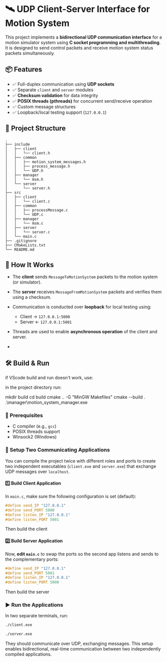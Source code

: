 # 🛰️ UDP Client-Server Interface for Motion System

This project implements a **bidirectional UDP communication interface** for a motion simulator system using **C socket programming and multithreading**. It is designed to send control packets and receive motion system status packets simultaneously.

## 📦 Features

- ✅ Full-duplex communication using **UDP sockets**
- ✅ Separate `client` and `server` modules
- ✅ **Checksum validation** for data integrity
- ✅ **POSIX threads (pthreads)** for concurrent send/receive operation
- ✅ Custom message structures
- ✅ Loopback/local testing support (`127.0.0.1`)

## 📁 Project Structure
```
.
├── include
│   ├── client
│   │   └── client.h
│   ├── common
│   │   ├── motion_system_messages.h
│   │   ├── process_message.h
│   │   └── UDP.h
│   ├── manager
│   │   └── msm.h
│   └── server
│       └── server.h
├── src
│   ├── client
│   │   └── client.c
│   ├── common
│   │   ├── processMessage.c
│   │   └── UDP.c
│   ├── manager
│   │   └── msm.c
│   ├── server
│   │   └── server.c
│   └── main.c
├── .gitignore
├── CMakeLists.txt
└── README.md
```

## 🧪 How It Works

- The **client** sends `MessageToMotionSystem` packets to the motion system (or simulator).
- The **server** receives `MessageFromMotionSystem` packets and verifies them using a checksum.
- Communication is conducted over **loopback** for local testing using:
  - Client → `127.0.0.1:5000`
  - Server ← `127.0.0.1:5001`
- Threads are used to enable **asynchronous operation** of the client and server.

-
## 🛠️ Build & Run
if VScode build and run doesn't work, use:

in the project directory run:

mkdir build
cd build
cmake .. -G "MinGW Makefiles"
cmake --build .
.\manager\motion_system_manager.exe

### 🧰 Prerequisites

- C compiler (e.g., `gcc`)
- POSIX threads support
- Winsock2 (Windows)

### 🧪 Setup Two Communicating Applications

You can compile the project twice with different roles and ports to create two independent executables (`client.exe` and `server.exe`) that exchange UDP messages over `localhost`.

#### 1️⃣ Build Client Application

In `main.c`, make sure the following configuration is set (default):

```c
#define send_IP "127.0.0.1"
#define send_PORT 5000
#define listen_IP "127.0.0.1"
#define listen_PORT 5001
```

Then build the client

#### 2️⃣ Build Server Application

Now, **edit `main.c`** to swap the ports so the second app listens and sends to the complementary ports:

```c
#define send_IP "127.0.0.1"
#define send_PORT 5001
#define listen_IP "127.0.0.1"
#define listen_PORT 5000
```

Then build the server

### ▶️ Run the Applications

In two separate terminals, run:

```bash
./client.exe
```

```bash
./server.exe
```

They should communicate over UDP, exchanging messages. This setup enables bidirectional, real-time communication between two independently compiled applications.


